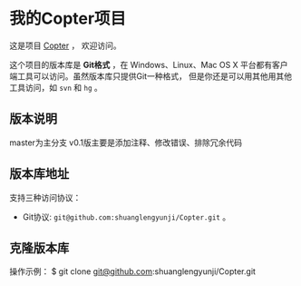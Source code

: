 # 我的Copter项目

这是项目 [Copter](https://github.com/shuanglengyunji/Copter) ，
欢迎访问。

这个项目的版本库是 **Git格式** ，在 Windows、Linux、Mac OS X
平台都有客户端工具可以访问。虽然版本库只提供Git一种格式，
但是你还是可以用其他用其他工具访问，如 ``svn`` 和 ``hg`` 。

## 版本说明

master为主分支
v0.1版主要是添加注释、修改错误、排除冗余代码

## 版本库地址

支持三种访问协议：

* Git协议: `git@github.com:shuanglengyunji/Copter.git` 。

## 克隆版本库

操作示例：
    $ git clone git@github.com:shuanglengyunji/Copter.git
